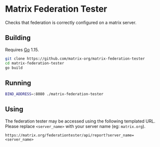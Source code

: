 Matrix Federation Tester
========================

Checks that federation is correctly configured on a matrix server.

Building
--------

Requires [Go](https://golang.org/) 1.15.

```bash
git clone https://github.com/matrix-org/matrix-federation-tester
cd matrix-federation-tester
go build
```

Running
-------

```bash
BIND_ADDRESS=:8080 ./matrix-federation-tester
```

Using
-----

The federation tester may be accessed using the following templated URL. Please replace `<server_name>` with your server name (eg: `matrix.org`).

```
https://matrix.org/federationtester/api/report?server_name=<server_name>
```
